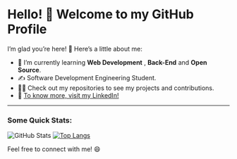 # Hello! 👋 Welcome to my GitHub Profile

I’m glad you’re here! 🚀 Here’s a little about me:

- 🌱 I’m currently learning **Web Development** , **Back-End** and **Open Source**.
- ✍️ Software Development Engineering Student.
- 👨‍💻 Check out my repositories to see my projects and contributions.
- 🔗 [To know more, visit my LinkedIn!](https://www.linkedin.com/in/carlosrw/)

---

### Some Quick Stats:

![GitHub Stats](https://github-readme-stats.vercel.app/api?username=CarlosRW&show_icons=true&theme=dracula)
[![Top Langs](https://github-readme-stats.vercel.app/api/top-langs/?username=CarlosRW&layout=donut&theme=dracula)](https://github.com/CarlosRW/github-readme-stats)

Feel free to connect with me! 😄

